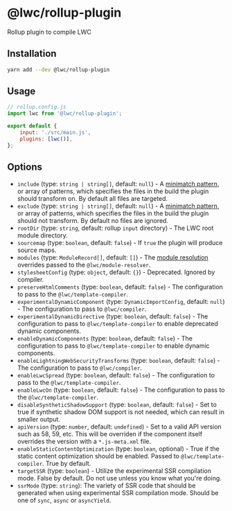 # @lwc/rollup-plugin

Rollup plugin to compile LWC

## Installation

```sh
yarn add --dev @lwc/rollup-plugin
```

## Usage

```js
// rollup.config.js
import lwc from '@lwc/rollup-plugin';

export default {
    input: './src/main.js',
    plugins: [lwc()],
};
```

## Options

- `include` (type: `string | string[]`, default: `null`) - A [minimatch pattern](https://github.com/isaacs/minimatch), or array of patterns, which specifies the files in the build the plugin should transform on. By default all files are targeted.
- `exclude` (type: `string | string[]`, default: `null`) - A [minimatch pattern](https://github.com/isaacs/minimatch), or array of patterns, which specifies the files in the build the plugin should not transform. By default no files are ignored.
- `rootDir` (type: `string`, default: rollup `input` directory) - The LWC root module directory.
- `sourcemap` (type: `boolean`, default: `false`) - If `true` the plugin will produce source maps.
- `modules` (type: `ModuleRecord[]`, default: `[]`) - The [module resolution](https://lwc.dev/guide/es_modules#module-resolution) overrides passed to the `@lwc/module-resolver`.
- `stylesheetConfig` (type: `object`, default: `{}`) - Deprecated. Ignored by compiler.
- `preserveHtmlComments` (type: `boolean`, default: `false`) - The configuration to pass to the `@lwc/template-compiler`.
- `experimentalDynamicComponent` (type: `DynamicImportConfig`, default: `null`) - The configuration to pass to `@lwc/compiler`.
- `experimentalDynamicDirective` (type: `boolean`, default: `false`) - The configuration to pass to `@lwc/template-compiler` to enable deprecated dynamic components.
- `enableDynamicComponents` (type: `boolean`, default: `false`) - The configuration to pass to `@lwc/template-compiler` to enable dynamic components.
- `enableLightningWebSecurityTransforms` (type: `boolean`, default: `false`) - The configuration to pass to `@lwc/compiler`.
- `enableLwcSpread` (type: `boolean`, default: `false`) - The configuration to pass to the `@lwc/template-compiler`.
- `enableLwcOn` (type: `boolean`, default: `false`) - The configuration to pass to the `@lwc/template-compiler`.
- `disableSyntheticShadowSupport` (type: `boolean`, default: `false`) - Set to true if synthetic shadow DOM support is not needed, which can result in smaller output.
- `apiVersion` (type: `number`, default: `undefined`) - Set to a valid API version such as 58, 59, etc. This will be overriden if the component itself overrides the version with a `*.js-meta.xml` file.
- `enableStaticContentOptimization` (type: `boolean`, optional) - True if the static content optimization should be enabled. Passed to `@lwc/template-compiler`. True by default.
- `targetSSR` (type: `boolean`) - Utilize the experimental SSR compilation mode. False by default. Do not use unless you know what you're doing.
- `ssrMode` (type: `string`): The variety of SSR code that should be generated when using experimental SSR compilation mode. Should be one of `sync`, `async` or `asyncYield`.

